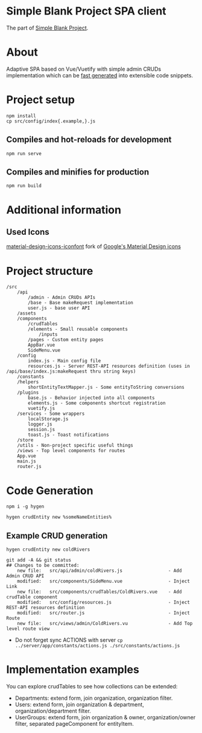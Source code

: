 # Simple Blank Project SPA client
The part of [Simple Blank Project](https://github.com/atam91/simple-blank-project).

# About
Adaptive SPA based on Vue/Vuetify with simple admin CRUDs implementation which can be [fast generated](#code-generation) into extensible code snippets. 


# Project setup
    npm install
    cp src/config/index{.example,}.js

## Compiles and hot-reloads for development
    npm run serve

## Compiles and minifies for production
    npm run build


# Additional information
## Used Icons
[material-design-icons-iconfont](https://www.npmjs.com/package/material-design-icons-iconfont)
fork of [Google's Material Design icons](https://material.io/resources/icons/)



# Project structure

    /src
        /api
            /admin - Admin CRUDs APIs
            /base - Base makeRequest implementation
            user.js - base user API
        /assets
        /components
            /crudTables
            /elements - Small reusable components 
                /inputs
            /pages - Custom entity pages
            AppBar.vue
            SideMenu.vue
        /config
            index.js - Main config file
            resources.js - Server REST-API resources definition (uses in /api/base/index.js:makeRequest thru string keys)
        /constants
        /helpers
            shortEntityTextMapper.js - Some entityToString conversions
        /plugins
            base.js - Behavior injected into all components
            elements.js - Some components shortcut registration 
            vuetify.js
        /services - Some wrappers
            localStorage.js
            logger.js
            session.js
            toast.js - Toast notifications
        /store
        /utils - Non-project specific useful things
        /views - Top level components for routes
        App.vue
        main.js
        router.js


# Code Generation
    npm i -g hygen
    
    hygen crudEntity new %someNameEntities%

## Example CRUD generation
    hygen crudEntity new coldRivers
    
    git add -A && git status
    ## Changes to be committed:
        new file:   src/api/admin/coldRivers.js                 - Add Admin CRUD API
        modified:   src/components/SideMenu.vue                 - Inject Link
        new file:   src/components/crudTables/ColdRivers.vue    - Add crudTable component
        modified:   src/config/resources.js                     - Inject REST-API resources definition
        modified:   src/router.js                               - Inject Route
        new file:   src/views/admin/ColdRivers.vu               - Add Top level route view

+ Do not forget sync ACTIONS with server `cp ../server/app/constants/actions.js ./src/constants/actions.js`


# Implementation examples
You can explore crudTables to see how collections can be extended:
+ Departments: extend form, join organization, organization filter.
+ Users: extend form, join organization & department, organization/department filter.
+ UserGroups: extend form, join organization & owner, organization/owner filter, separated pageComponent for entityItem.

